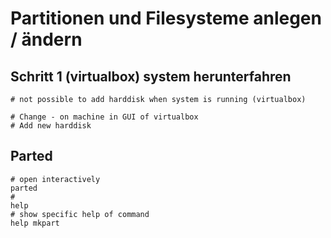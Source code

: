 # Partitionen und Filesysteme anlegen / ändern 

## Schritt 1 (virtualbox) system herunterfahren 

```
# not possible to add harddisk when system is running (virtualbox)

# Change - on machine in GUI of virtualbox 
# Add new harddisk 
```

## Parted 

```
# open interactively 
parted 
# 
help
# show specific help of command
help mkpart 
```
